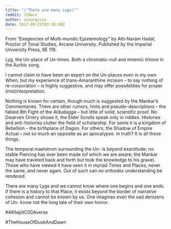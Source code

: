 ```yaml
---
title: "\"There are many Lygs\""
reddit: 729wrx
author: scourgicus
date: 2017-09-25T03:28:49Z
---
```


From “Exegencies of Multi-mundic Epistemology” by Atti-Naram Hadal, Proctor of Tonal Studies, Arcane University.  Published by the Imperial University Press, 6E 119.

Lyg, the Un-place of Un-times.  Both a chromatic-null and mnemic tritone in the Aurbic song.

I cannot claim to have been an expert on the Un-places even in my own When, but my experience of trans-Amaranthine incision – to say nothing of re-corporation – is highly suggestive, and may offer possibilities for proper (mis)interpretation.

Nothing is known for certain, though much is suggested by the Mankar’s Commentaries.  There are other rumors, hints and pseudo-descriptions – the fabled 8th Fight of the Aldudagga – but little of solid, scientific proof.  No Dwarven Orrery shows it, the Elder Scrolls speak only in riddles.  Histories and anti-histories clutter the field of scholarship.  For some it is a kingdom of Rebellion – the birthplace of Dagon.  For others, the Shadow of Empire Actual – not so much an opposite as an apocalypse.  In truth?  It is all these things.

The temporal maelstrom surrounding the Un- is beyond exactitude; no stable Piercing has ever been made (of which we are aware; the Mankar may have traveled back and forth but took the knowledge to his grave).  Those who have viewed it have seen it in myriad Times and Places, never the same, and never again.  Out of such can no orthodox understanding be rendered.

There are many Lygs and we cannot know where one begins and one ends.  If there is a history to that Place, it exists beyond the border of narrative cohesion and cannot be known by us.  One imagines even the sad denizens of Un- know not the long tale of their own horror.

 #AKhajiitC0DAverse

 #TheHouseOfDuskAndDawn
